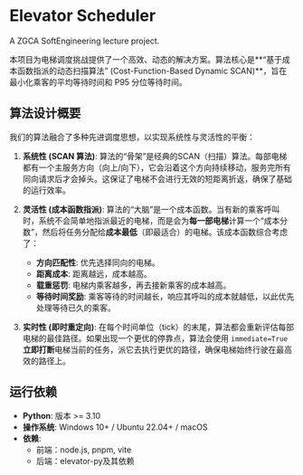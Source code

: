 # Elevator Scheduler

A ZGCA SoftEngineering lecture project.

本项目为电梯调度挑战提供了一个高效、动态的解决方案。算法核心是**“基于成本函数指派的动态扫描算法” (Cost-Function-Based Dynamic SCAN)**，旨在最小化乘客的平均等待时间和 P95 分位等待时间。

## 算法设计概要

我们的算法融合了多种先进调度思想，以实现系统性与灵活性的平衡：

1.  **系统性 (SCAN 算法)**: 算法的“骨架”是经典的SCAN（扫描）算法。每部电梯都有一个主服务方向（向上/向下），它会沿着这个方向持续移动，服务完所有同向请求后才会掉头。这保证了电梯不会进行无效的短距离折返，确保了基础的运行效率。

2.  **灵活性 (成本函数指派)**: 算法的“大脑”是一个成本函数。当有新的乘客呼叫时，系统不会简单地指派最近的电梯，而是会为**每一部电梯**计算一个“成本分数”，然后将任务分配给**成本最低**（即最适合）的电梯。该成本函数综合考虑了：
    * **方向匹配性**: 优先选择同向的电梯。
    * **距离成本**: 距离越远，成本越高。
    * **载重惩罚**: 电梯内乘客越多，再去接新乘客的成本越高。
    * **等待时间奖励**: 乘客等待的时间越长，响应其呼叫的成本就越低，以此优先处理等待已久的乘客。

3.  **实时性 (即时重定向)**: 在每个时间单位（tick）的末尾，算法都会重新评估每部电梯的最佳路径。如果出现一个更优的停靠点，算法会使用 `immediate=True` **立即打断**电梯当前的任务，派它去执行更优的路径，确保电梯始终行驶在最高效的路径上。

## 运行依赖

* **Python**: 版本 >= 3.10
* **操作系统**: Windows 10+ / Ubuntu 22.04+ / macOS
* **依赖**:
    * 前端：node.js, pnpm, vite
    * 后端：elevator-py及其依赖
